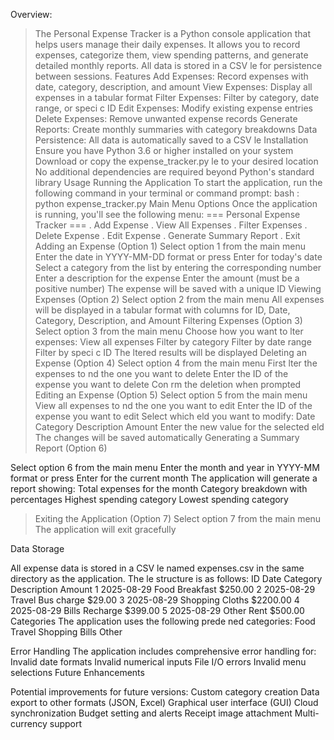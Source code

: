Overview:
 >The Personal Expense Tracker is a Python console application that helps users manage their daily
 expenses. It allows you to record expenses, categorize them, view spending patterns, and generate
 detailed monthly reports. All data is stored in a CSV le for persistence between sessions.
 Features
 Add Expenses:
 Record expenses with date, category, description, and amount
 View Expenses: 
Display all expenses in a tabular format
 Filter Expenses:
 Filter by category, date range, or speci c ID
 Edit Expenses:
 Modify existing expense entries
 Delete Expenses:
 Remove unwanted expense records
 Generate Reports:
 Create monthly summaries with category breakdowns
 Data Persistence:
 All data is automatically saved to a CSV le
 Installation
 Ensure you have Python 3.6 or higher installed on your system
 Download or copy the expense_tracker.py le to your desired location
 No additional dependencies are required beyond Python's standard library
 Usage
 Running the Application
 To start the application, run the following command in your terminal or command prompt:
 bash :
 python expense_tracker.py
Main Menu Options
 Once the application is running, you'll see the following
 menu:
 === Personal Expense Tracker ===
 . Add Expense
 . View All Expenses
 . Filter Expenses
 . Delete Expense
 . Edit Expense
 . Generate Summary Report
 . Exit
 >Adding an Expense (Option 1)
 Select option 1 from the main menu
 Enter the date in YYYY-MM-DD format or press Enter for today's date
 Select a category from the list by entering the corresponding number
 Enter a description for the expense
 Enter the amount (must be a positive number)
 The expense will be saved with a unique ID
 >Viewing Expenses (Option 2)
 Select option 2 from the main menu
 All expenses will be displayed in a tabular format with columns for ID, Date, Category, Description, and
 Amount
 >Filtering Expenses (Option 3)
 Select option 3 from the main menu
 Choose how you want to lter expenses:
View all expenses
 Filter by category
 Filter by date range
 Filter by speci c ID
 The ltered results will be displayed
 >Deleting an Expense (Option 4)
 Select option 4 from the main menu
 First lter the expenses to nd the one you want to delete
 Enter the ID of the expense you want to delete
 Con rm the deletion when prompted
 >Editing an Expense (Option 5)
 Select option 5 from the main menu
 View all expenses to nd the one you want to edit
 Enter the ID of the expense you want to edit
 Select which eld you want to modify:
 Date
 Category
 Description
 Amount
 Enter the new value for the selected eld
 The changes will be saved automatically
 >Generating a Summary Report (Option 6)
 
 Select option 6 from the main menu
Enter the month and year in YYYY-MM format or press Enter for the current month
 The application will generate a report showing:
 Total expenses for the month
 Category breakdown with percentages
 Highest spending category
 Lowest spending category
 >Exiting the Application (Option 7)
 Select option 7 from the main menu
 The application will exit gracefully
>
 Data Storage
 
 All expense data is stored in a CSV le named
 expenses.csv in the same directory as the application.
 The le structure is as follows:
 ID Date
 Category
 Description
 Amount
 1
 2025-08-29 Food
 Breakfast
 $250.00
 2
 2025-08-29 Travel
 Bus charge
 $29.00
3
 2025-08-29 Shopping
 Cloths
 $2200.00
 4
 2025-08-29 Bills
 Recharge
 $399.00
 5
 2025-08-29 Other
 Rent
 $500.00
 Categories
 The application uses the following prede ned categories:
 Food
 Travel
 Shopping
 Bills
 Other
>
 Error Handling
 The application includes comprehensive error handling for:
 Invalid date formats
 Invalid numerical inputs
 File I/O errors
 Invalid menu selections
 Future Enhancements
>
 Potential improvements for future versions:
Custom category creation
 Data export to other formats (JSON, Excel)
 Graphical user interface (GUI)
 Cloud synchronization
 Budget setting and alerts
 Receipt image attachment
 Multi-currency support
